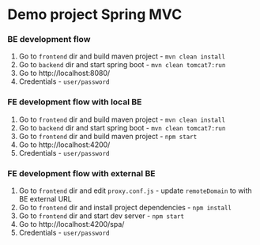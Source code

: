 # Demo project Spring MVC 

### BE development flow

1. Go to `frontend` dir and build maven project - `mvn clean install`
2. Go to `backend` dir and start spring boot - `mvn clean tomcat7:run`
3. Go to http://localhost:8080/
4. Credentials - `user/password`

### FE development flow with local BE

1. Go to `frontend` dir and build maven project - `mvn clean install`
2. Go to `backend` dir and start spring boot - `mvn clean tomcat7:run`
3. Go to `frontend` dir and build maven project - `npm start`
4. Go to http://localhost:4200/
5. Credentials - `user/password`

### FE development flow with external BE

1. Go to `frontend` dir and edit `proxy.conf.js` - update `remoteDomain` to with BE external URL
2. Go to `frontend` dir and install project dependencies - `npm install`
3. Go to `frontend` dir and start dev server - `npm start`
4. Go to http://localhost:4200/spa/
5. Credentials - `user/password`
